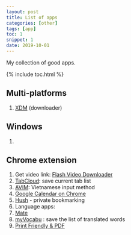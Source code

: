 ```yaml
---
layout: post
title: List of apps
categories: [other]
tags: [app]
toc: 1
snippet: 1
date: 2019-10-01
---
```


My collection of good apps.

{% include toc.html %}

## Multi-platforms

1. [XDM](http://xdman.sourceforge.net/#downloads) (downloader)

## Windows

1. 

## Chrome extension

1. Get video link: [Flash Video Downloader](https://chrome.google.com/webstore/detail/flash-video-downloader/aiimdkdngfcipjohbjenkahhlhccpdbc)
2. [TabCloud](https://chrome.google.com/webstore/detail/tabcloud/npecfdijgoblfcgagoijgmgejmcpnhof): save current tab list
3. [AVIM](https://chrome.google.com/webstore/detail/avim-vietnamese-input-met/opgbbffpdglhkpglnlkiclakjlpiedoh?hl=en): Vietnamese input method
4. [Google Calendar on Chrome](https://chrome.google.com/webstore/detail/google-calendar/gmbgaklkmjakoegficnlkhebmhkjfich)
5. [Hush](https://chrome.google.com/webstore/detail/hush-private-bookmarking/hjmoaenjknbdehbiaeeijcppnljflkff?hl=en) - private bookmarking
6. Language apps:
  1. [Mate](https://chrome.google.com/webstore/detail/mate-translate-%E2%80%93-translat/ihmgiclibbndffejedjimfjmfoabpcke)
  2. [myVocabu](https://chrome.google.com/webstore/detail/myvocabu/fcoakpbajjmgoheogkoblfhbbdacjdjm?hl=en) : save the list of translated words
7. [Print Friendly & PDF](https://chrome.google.com/webstore/detail/print-friendly-pdf/ohlencieiipommannpdfcmfdpjjmeolj?hl=en)
 